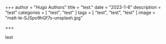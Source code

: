 +++
author = "Hugo Authors"
title = "test."
date = "2023-1-6"
description = "test"
categories = [
    "test",
    "test"
]
tags = [
    "test",
    "test",
    "test"
]
image = "matt-le-SJSpo9hQf7s-unsplash.jpg"



+++

test
